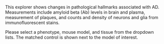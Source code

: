 This explorer shows changes in pathological hallmarks associated with AD. Measurements include amyloid beta (Ab) levels in brain and plasma, measurement of plaques, and counts and density of neurons and glia from immunofluorescent stains.

Please select a phenotype, mouse model, and tissue from the dropdown lists. The matched control is shown next to the model of interest.
